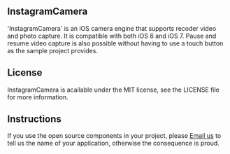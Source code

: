 ## InstagramCamera

'InstagramCamera' is an iOS camera engine that supports recoder video and photo capture. It is compatible with both iOS 6 and iOS 7. Pause and resume video capture is also possible without having to use a touch button as the sample project provides.


## License

InstagramCamera is acailable under the MIT license, see the LICENSE file for more information.

## Instructions
         
If you use the open source components in your project, please [Email us](mailto:xhzengAIB@gmail.com?subject=From%20GitHub%20InstagramCamera) to tell us the name of your application, otherwise the consequence is proud.
